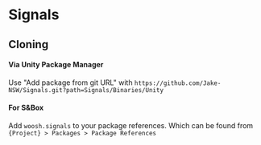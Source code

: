 # Signals

## Cloning

#### Via Unity Package Manager

Use "Add package from git URL" with
`https://github.com/Jake-NSW/Signals.git?path=Signals/Binaries/Unity`

#### For S&Box

Add `woosh.signals` to your package references. Which can be found from `{Project} > Packages > Package References`
